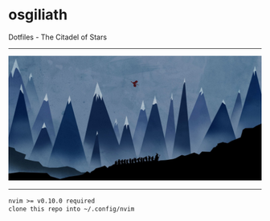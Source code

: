 # osgiliath
Dotfiles - The Citadel of Stars

------------------------
![osgiliath](docs/banner.jpg)

------------------------

```
nvim >= v0.10.0 required
clone this repo into ~/.config/nvim
```
